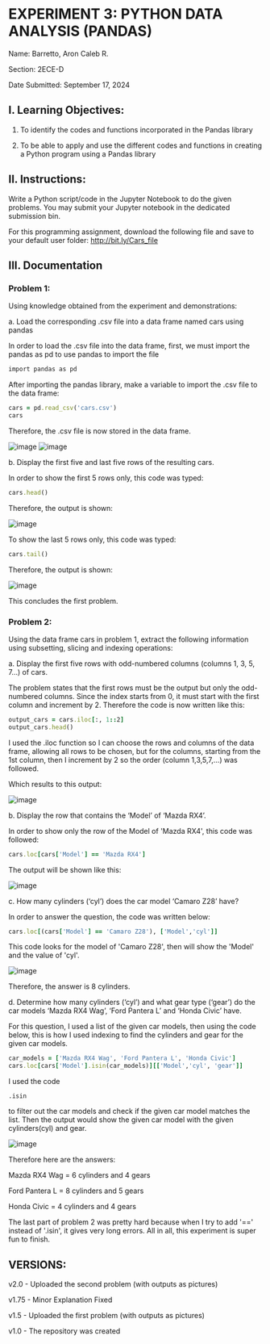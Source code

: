 # EXPERIMENT 3: PYTHON DATA ANALYSIS (PANDAS)

Name: Barretto, Aron Caleb R.

Section: 2ECE-D

Date Submitted: September 17, 2024

## I. Learning Objectives: 

1. To identify the codes and functions incorporated in the Pandas library

2. To be able to apply and use the different codes and functions in creating a Python program using a
Pandas library

## II. Instructions:

Write a Python script/code in the Jupyter Notebook to do the given problems. You may submit your Jupyter
notebook in the dedicated submission bin.

For this programming assignment, download the following file and save to your default user folder:
http://bit.ly/Cars_file

## III. Documentation

### Problem 1:

Using knowledge obtained from the experiment and demonstrations:

a. Load the corresponding .csv file into a data frame named cars using pandas

In order to load the .csv file into the data frame, first, we must import the pandas as pd to use pandas to import the file

```ruby
import pandas as pd
```


After importing the pandas library, make a variable to import the .csv file to the data frame:

```ruby
cars = pd.read_csv('cars.csv')
cars
```
Therefore, the .csv file is now stored in the data frame.

![image](https://github.com/user-attachments/assets/7d9bbdd0-b40a-441c-b491-cfbc71771595)
![image](https://github.com/user-attachments/assets/74d33e6e-8149-4734-95da-a8d2180f0c95)

b. Display the first five and last five rows of the resulting cars.

In order to show the first 5 rows only, this code was typed:

```ruby
cars.head()
```
Therefore, the output is shown:

![image](https://github.com/user-attachments/assets/a627b62a-38f0-4a49-ae87-5db6bfd4d2dd)

To show the last 5 rows only, this code was typed:

```ruby
cars.tail()
```

Therefore, the output is shown:

![image](https://github.com/user-attachments/assets/72c3e3be-12af-4048-93c1-0d9044afede1)

This concludes the first problem.


### Problem 2:

Using the data frame cars in problem 1, extract the following information using subsetting, slicing and
indexing operations:

a. Display the first five rows with odd-numbered columns (columns 1, 3, 5, 7…) of cars.

The problem states that the first rows must be the output but only the odd-numbered columns. Since the index starts from 0, it must start with the first column and increment by 2. Therefore the code is now written like this:

```ruby
output_cars = cars.iloc[:, 1::2]
output_cars.head()
```

I used the .iloc function so I can choose the rows and columns of the data frame, allowing all rows to be chosen, but for the columns, starting from the 1st column, then I increment by 2 so the order (column 1,3,5,7,...) was followed.

Which results to this output:

![image](https://github.com/user-attachments/assets/e0ffb488-ce1e-4425-9097-bafd576a2f44)

b. Display the row that contains the ‘Model’ of ‘Mazda RX4’.

In order to show only the row of the Model of 'Mazda RX4', this code was followed:

```ruby
cars.loc[cars['Model'] == 'Mazda RX4']
```

The output will be shown like this:

![image](https://github.com/user-attachments/assets/298951c9-b53b-4a1a-a856-934dae889f0a)

c. How many cylinders (‘cyl’) does the car model ‘Camaro Z28’ have?

In order to answer the question, the code was written below:

```ruby
cars.loc[(cars['Model'] == 'Camaro Z28'), ['Model','cyl']]
```

This code looks for the model of 'Camaro Z28', then will show the 'Model' and the value of 'cyl'.

![image](https://github.com/user-attachments/assets/a38a4c89-7d4e-4ac1-9b51-27f02b9b77bc)

Therefore, the answer is 8 cylinders.

d. Determine how many cylinders (‘cyl’) and what gear type (‘gear’) do the car models ‘Mazda RX4
Wag’, ‘Ford Pantera L’ and ‘Honda Civic’ have.

For this question, I used a list of the given car models, then using the code below, this is how I used indexing to find the cylinders and gear for the given car models.

```ruby
car_models = ['Mazda RX4 Wag', 'Ford Pantera L', 'Honda Civic']
cars.loc[cars['Model'].isin(car_models)][['Model','cyl', 'gear']]
```

I used the code 
```
.isin
```
to filter out the car models and check if the given car model matches the list. Then the output would show the given car model with the given cylinders(cyl) and gear.

![image](https://github.com/user-attachments/assets/c0cfe91f-47dc-42fb-8d0e-3f301ffa8729)

Therefore here are the answers:

Mazda RX4 Wag = 6 cylinders and 4 gears

Ford Pantera L = 8	cylinders and 5 gears

Honda Civic = 4 cylinders and 4 gears


The last part of problem 2 was pretty hard because when I try to add '==' instead of '.isin', it gives very long errors. All in all, this experiment is super fun to finish.



## VERSIONS:

v2.0 - Uploaded the second problem (with outputs as pictures)

v1.75 - Minor Explanation Fixed

v1.5 - Uploaded the first problem (with outputs as pictures)

v1.0 - The repository was created


